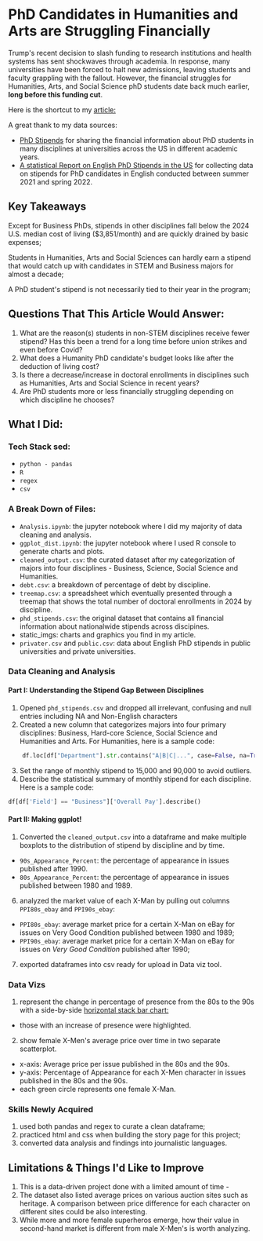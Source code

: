 # PhD Candidates in Humanities and Arts are Struggling Financially 
Trump's recent decision to slash funding to research institutions and health systems has sent shockwaves through academia. In response, many universities have been forced to halt new admissions, leaving students and faculty grappling with the fallout. However, the financial struggles for Humanities, Arts, and Social Science phD students date back much earlier, **long before this funding cut**. 

Here is the shortcut to my [article:](https://yatingw24.github.io/phd/)

A great thank to my data sources:
- [PhD Stipends](https://www.phdstipends.com/) for sharing the financial information about PhD students in many disciplines at universities across the US in different academic years.
- [A statistical Report on English PhD Stipends in the US](https://profession.mla.org/english-phd-stipends-in-the-united-states-statistical-report/) for collecting data on stipends for PhD candidates in English conducted between summer 2021 and spring 2022.


## Key Takeaways 
Except for Business PhDs, stipends in other disciplines fall below the 2024 U.S. median cost of living ($3,851/month) and are quickly drained by basic expenses;

Students in Humanities, Arts and Social Sciences can hardly earn a stipend that would catch up with candidates in STEM and Business majors for almost a decade;

A PhD student's stipend is not necessarily tied to their year in the program;

## Questions That This Article Would Answer:
1. What are the reason(s) students in non-STEM disciplines receive fewer stipend? Has this been a trend for a long time before union strikes and even before Covid?
2. What does a Humanity PhD candidate's budget looks like after the deduction of living cost? 
3. Is there a decrease/increase in doctoral enrollments in disciplines such as Humanities, Arts and Social Science in recent years?
4. Are PhD students more or less financially struggling depending on which discipline he chooses?

## What I Did:
### Tech Stack sed:
 - `python - pandas`
 - `R`
 - `regex`
 - `csv`

### A Break Down of Files:
 - `Analysis.ipynb`: the jupyter notebook where I did my majority of data cleaning and analysis.
  - `ggplot_dist.ipynb`: the jupyter notebook where I used R console to generate charts and plots. 
 - `cleaned_output.csv`: the curated dataset after my categorization of majors into four disciplines - Business, Science, Social Science and Humanities. 
 - `debt.csv`: a breakdown of percentage of debt by discipline.
  - `treemap.csv`: a spreadsheet which eventually presented through a treemap that shows the total number of doctoral enrollments in 2024 by discipline. 
 - `phd_stipends.csv`: the original dataset that contains all financial information about nationalwide stipends across discipines. 
 - static_imgs: charts and graphics you find in my article.
  - `privater.csv` and `public.csv`: data about English PhD stipends in public universities and private universities. 

### Data Cleaning and Analysis 
#### Part I: Understanding the Stipend Gap Between Disciplines
1. Opened `phd_stipends.csv` and dropped all irrelevant, confusing and null entries including NA and Non-English characters 
2. Created a new column that categorizes majors into four primary disciplines: Business, Hard-core Science, Social Science and Humanities and Arts. For Humanities, here is a sample code:
```python
    df.loc[df["Department"].str.contains("A|B|C|...", case=False, na=True), "Field"] = "Humanities"
```
3. Set the range of monthly stipend to 15,000 and 90,000 to avoid  outliers. 
4. Describe the statistical summary of monthly stipend for each discipline. Here is a sample code:
```python
df[df['Field'] == "Business"]['Overall Pay'].describe()
```

#### Part II: Making ggplot!
1. Converted the `cleaned_output.csv` into a dataframe and make multiple boxplots to the distribution of stipend by discipline and by time.

- `90s_Appearance_Percent`: the percentage of appearance in issues published after 1990.
- `80s_Appearance_Percent`: the percentage of appearance in issues published between 1980 and 1989.

6. analyzed the market value of each X-Man by pulling out columns `PPI80s_ebay` and `PPI90s_ebay`:

- `PPI80s_ebay`: average market price for a certain X-Man on eBay for issues on Very Good Condition published between 1980 and 1989;
- `PPI90s_ebay`: average market price for a certain X-Man on eBay for issues on _Very Good Condition_ published after 1990;

7. exported dataframes into csv ready for upload in Data viz tool.

### Data Vizs 
1. represent the change in percentage of presence from the 80s to the 90s with a side-by-side <ins>horizontal stack bar chart:
- those with an increase of presence were highlighted.

2. show female X-Men's average price over time in two separate scatterplot.
- x-axis: Average price per issue published in the 80s and the 90s. 
- y-axis: Percentage of Appearance for each X-Men character in issues published in the 80s and the 90s. 
- each green circle represents one female X-Man. 

### Skills Newly Acquired
1. used both pandas and regex to curate a clean dataframe;
2. practiced html and css when building the story page for this project;
3. converted data analysis and findings into journalistic languages.

## Limitations & Things I'd Like to Improve
1. This is a data-driven project done with a limited amount of time - 
2. The dataset also listed average prices on various auction sites such as heritage. A comparison between price difference for each character on different sites could be also interesting. 
3. While more and more female superheros emerge, how their value in second-hand market is different from male X-Men's is worth analyzing. 
 
